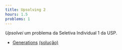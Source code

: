 ```yaml
---
title: Upsolving 2
hours: 1.5
problems: 1
---
```


*Upsolvei* um problema da Seletiva Individual 1 da USP.

- [Generations](http://www.spoj.com/problems/AMR11I/) [(solução)](https://github.com/gabrielrussoc/competitive-programming/blob/17c4c574a7920550e31dd4edc5538eb984a5ceef/spoj/amr11i.cpp)
